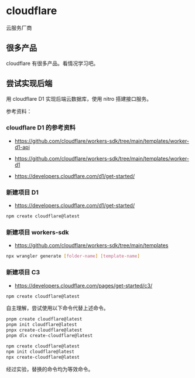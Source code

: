 # cloudflare

云服务厂商

## 很多产品

cloudflare 有很多产品。看情况学习吧。

## 尝试实现后端

用 cloudflare D1 实现后端云数据库，使用 nitro 搭建接口服务。

参考资料：

### cloudflare D1 的参考资料

- https://github.com/cloudflare/workers-sdk/tree/main/templates/worker-d1-api
- https://github.com/cloudflare/workers-sdk/tree/main/templates/worker-d1

- https://developers.cloudflare.com/d1/get-started/

### 新建项目 D1

- https://developers.cloudflare.com/d1/get-started/

```bash
npm create cloudflare@latest
```

### 新建项目 workers-sdk

- https://github.com/cloudflare/workers-sdk/tree/main/templates

```bash
npx wrangler generate [folder-name] [template-name]
```

### 新建项目 C3

- https://developers.cloudflare.com/pages/get-started/c3/

```bash
npm create cloudflare@latest
```

自主理解，尝试使用以下命令代替上述命令。

```bash
pnpm create cloudflare@latest
pnpm init cloudflare@latest
pnpx create-cloudflare@latest
pnpm dlx create-cloudflare@latest

npm create cloudflare@latest
npm init cloudflare@latest
npx create-cloudflare@latest
```

经过实验，替换的命令均为等效命令。
